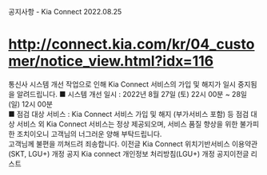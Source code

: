 공지사항 - Kia Connect
2022.08.25
# http://connect.kia.com/kr/04_customer/notice_view.html?idx=116
통신사 시스템 개선 작업으로 인해 Kia Connect 서비스의 가입 및 해지가 일시 중지됨을 알려드립니다.
■ 시스템 개선 일시 : 2022년 8월 27일 (토) 22시 00분 ~ 28일 (일) 12시 00분  
■ 점검 대상 서비스 : Kia Connect 서비스 가입 및 해지 (부가서비스 포함) 등
점검 대상 서비스 외 Kia Connect 서비스는 정상 제공되오며, 서비스 품질 향상을 위한 불가피한 조치이오니 고객님의 너그러운 양해 부탁드립니다.  
고객님께 불편을 끼쳐드려 죄송합니다.
이전글 Kia Connect 위치기반서비스 이용약관(SKT, LGU+) 개정 공지
Kia connect 개인정보 처리방침(LGU+) 개정 공지이전글
리스트